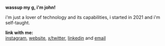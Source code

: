 **wassup my g, i'm john!**

i'm just a lover of technology and its capabilities, i started in 2021 and i'm self-taught.


**link with me:**
<br>
<a href="https://www.instagram.com/manojohnsz">instagram</a>,
<a href="http://devjohn.com.br/">website</a>,
<a href="https://twitter.com/manojohnsz">x/twitter</a>,
<a href="https://www.linkedin.com/in/joaovictorjohn/">linkedin</a> and
<a href="mailto:contato@devjohn.com.br">email</a>
